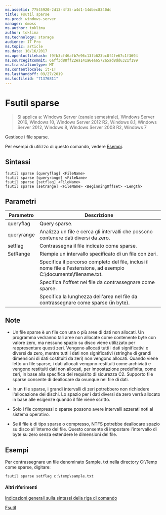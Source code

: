 ```yaml
---
ms.assetid: 77545920-2d13-4f35-a4d1-14dbec8340dc
title: Fsutil sparse
ms.prod: windows-server
manager: dmoss
ms.author: toklima
author: toklima
ms.technology: storage
audience: IT Pro
ms.topic: article
ms.date: 10/16/2017
ms.openlocfilehash: f9fb3cf46afb7e96c13fb623bc8f4fe67c1f3694
ms.sourcegitcommit: 6aff3d88ff22ea141a6ea6572a5ad8dd6321f199
ms.translationtype: MT
ms.contentlocale: it-IT
ms.lasthandoff: 09/27/2019
ms.locfileid: "71376811"
---
```

# <a name="fsutil-sparse"></a>Fsutil sparse
>Si applica a: Windows Server (canale semestrale), Windows Server 2016, Windows 10, Windows Server 2012 R2, Windows 8.1, Windows Server 2012, Windows 8, Windows Server 2008 R2, Windows 7

Gestisce i file sparse.

Per esempi di utilizzo di questo comando, vedere [Esempi](#BKMK_examples).

## <a name="syntax"></a>Sintassi

```
fsutil sparse [queryflag] <FileName>
fsutil sparse [queryrange] <FileName>
fsutil sparse [setflag] <FileName>
fsutil sparse [setrange] <FileName> <BeginningOffset> <Length>
```

## <a name="parameters"></a>Parametri

|     Parametro     |                                                    Descrizione                                                    |
|-------------------|-------------------------------------------------------------------------------------------------------------------|
|     queryflag     |                                                  Query sparse.                                                  |
|    queryrange     |                        Analizza un file e cerca gli intervalli che possono contenere dati diversi da zero.                        |
|      setflag      |                                        Contrassegna il file indicato come sparse.                                        |
|     SetRange      |                                   Riempie un intervallo specificato di un file con zeri.                                   |
|    <FileName>     | Specifica il percorso completo del file, inclusi il nome file e l'estensione, ad esempio C:\documents\filename.txt. |
| <BeginningOffset> |                              Specifica l'offset nel file da contrassegnare come sparse.                              |
|     <Length>      |                 Specifica la lunghezza dell'area nel file da contrassegnare come sparse (in byte).                 |

## <a name="remarks"></a>Note

-   Un file sparse è un file con una o più aree di dati non allocati. Un programma vedranno tali aree non allocate come contenente byte con valore zero, ma nessuno spazio su disco viene utilizzato per rappresentare questi zeri. Vengono allocati tutti i dati significativi o diversi da zero, mentre tutti i dati non significativi (stringhe di grandi dimensioni di dati costituiti da zeri) non vengono allocati. Quando viene letto un file sparse, i dati allocati vengono restituiti come archiviati e vengono restituiti dati non allocati, per impostazione predefinita, come zeri, in base alla specifica del requisito di sicurezza C2. Supporto file sparse consente di deallocare da ovunque nel file di dati.

-   In un file sparse, i grandi intervalli di zeri potrebbero non richiedere l'allocazione dei dischi. Lo spazio per i dati diversi da zero verrà allocato in base alle esigenze quando il file viene scritto.

-   Solo i file compressi o sparse possono avere intervalli azzerati noti al sistema operativo.

-   Se il file è di tipo sparse o compresso, NTFS potrebbe deallocare spazio su disco all'interno del file. Questo consente di impostare l'intervallo di byte su zero senza estendere le dimensioni del file.

## <a name="BKMK_examples"></a>Esempi
Per contrassegnare un file denominato Sample. txt nella directory C:\Temp come sparse, digitare:

```
fsutil sparse setflag c:\temp\sample.txt 
```

#### <a name="additional-references"></a>Altri riferimenti
[Indicazioni generali sulla sintassi della riga di comando](Command-Line-Syntax-Key.md)

[Fsutil](Fsutil.md)


